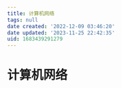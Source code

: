 ```yaml
---
title: 计算机网络
tags: null
date created: '2022-12-09 03:46:20'
date updated: '2023-11-25 22:42:35'
uid: 1683439291279
---
```


# 计算机网络
